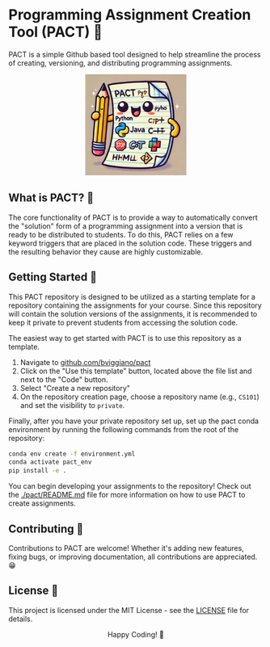 # Programming Assignment Creation Tool (PACT) 📄


PACT is a simple Github based tool designed to help streamline the process of creating, versioning, and distributing programming assignments.

<center>
    <img src="pact.webp" width="200" height="200">
</center>

## What is PACT? 📝
The core functionality of PACT is to provide a way to automatically convert
the "solution" form of a programming assignment into a version that is ready to
be distributed to students. To do this, PACT relies on a few keyword triggers that
are placed in the solution code. These triggers and the resulting behavior they
cause are highly customizable.


## Getting Started 🚀
This PACT repository is designed to be utilized as a starting template for a repository containing the assignments for your course. Since this repository will contain the solution versions of the assignments, it is recommended to keep it private to prevent students from accessing the solution code.

The easiest way to get started with PACT is to use this repository as a template.
1. Navigate to [github.com/bviggiano/pact](https://github.com/bviggiano/pact)
2. Click on the "Use this template" button, located above the file list and next to the "Code" button.
3. Select "Create a new repository"
4. On the repository creation page, choose a repository name (e.g., `CS101`) and set the visibility to `private`.


Finally, after you have your private repository set up, set up the pact conda environment by running the following commands from the root of the repository:
```bash
conda env create -f environment.yml
conda activate pact_env
pip install -e .
```

You can begin developing your assignments to the repository! Check out the [./pact/README.md](./pact/README.md) file for more information on how to use PACT to create assignments.


## Contributing 🤝
Contributions to PACT are welcome! Whether it's adding new features, fixing bugs, or improving documentation, all contributions are appreciated. 😁

## License 📝
This project is licensed under the MIT License - see the [LICENSE](LICENSE) file for details.

<center>
Happy Coding! 🚀
</center>


